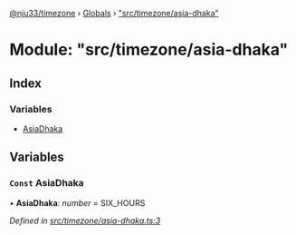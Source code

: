 [@nju33/timezone](../README.md) › [Globals](../globals.md) › ["src/timezone/asia-dhaka"](_src_timezone_asia_dhaka_.md)

# Module: "src/timezone/asia-dhaka"

## Index

### Variables

* [AsiaDhaka](_src_timezone_asia_dhaka_.md#const-asiadhaka)

## Variables

### `Const` AsiaDhaka

• **AsiaDhaka**: *number* = SIX_HOURS

*Defined in [src/timezone/asia-dhaka.ts:3](https://github.com/nju33/timezone/blob/9c97e60/src/timezone/asia-dhaka.ts#L3)*
